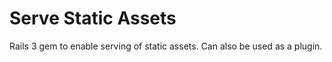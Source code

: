 # Serve Static Assets

Rails 3 gem to enable serving of static assets. Can also be used as a
plugin.
